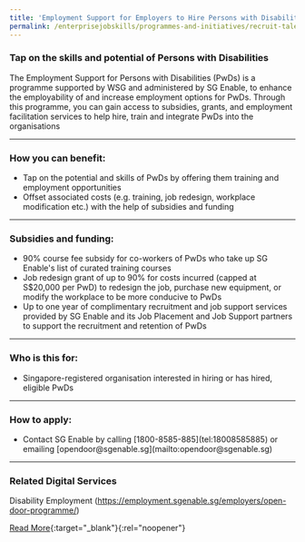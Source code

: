```yaml
---
title: 'Employment Support for Employers to Hire Persons with Disabilities'
permalink: /enterprisejobskills/programmes-and-initiatives/recruit-talent/employment-support-for-employers-to-hire-persons-with-disabilities/
---
```


### Tap on the skills and potential of Persons with Disabilities

The Employment Support for Persons with Disabilities (PwDs) is a programme supported by WSG and administered by SG Enable, to enhance the employability of and increase employment options for PwDs. Through this programme, you can gain access to subsidies, grants, and employment facilitation services to help hire, train and integrate PwDs into the organisations

---

### How you can benefit:

<ul><li> Tap on the potential and skills of PwDs by offering them training and employment opportunities</li><li>Offset associated costs (e.g. training, job redesign, workplace modification etc.) with the help of subsidies and funding</li></ul>

---

### Subsidies and funding:

<ul><li> 90% course fee subsidy for co-workers of PwDs who take up SG Enable's list of curated training courses</li><li>Job redesign grant of up to 90% for costs incurred (capped at S$20,000 per PwD) to redesign the job, purchase new equipment, or modify the workplace to be more conducive to PwDs</li><li>Up to one year of complimentary recruitment and job support services provided by SG Enable and its Job Placement and Job Support partners to support the recruitment and retention of PwDs</li></ul>

---

### Who is this for:

<ul><li> Singapore-registered organisation interested in hiring or has hired, eligible PwDs</li></ul>

---

### How to apply:

<ul><li> Contact SG Enable by calling [1800-8585-885](tel:18008585885) or emailing [opendoor@sgenable.sg](mailto:opendoor@sgenable.sg)</li></ul>

---

### Related Digital Services

Disability Employment (https://employment.sgenable.sg/employers/open-door-programme/)

[Read More](https://www.wsg.gov.sg/programmes-and-initiatives/employment-support-for-persons-with-disabilities.html){:target="_blank"}{:rel="noopener"}
<script src="/jquery/resize-tables.js"></script>
